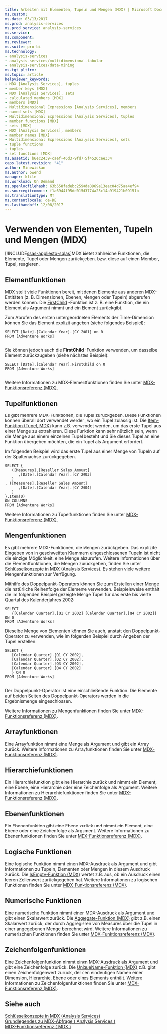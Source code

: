 ```yaml
---
title: Arbeiten mit Elementen, Tupeln und Mengen (MDX) | Microsoft Docs
ms.custom: 
ms.date: 03/13/2017
ms.prod: analysis-services
ms.prod_service: analysis-services
ms.service: 
ms.component: 
ms.reviewer: 
ms.suite: pro-bi
ms.technology:
- analysis-services
- analysis-services/multidimensional-tabular
- analysis-services/data-mining
ms.tgt_pltfrm: 
ms.topic: article
helpviewer_keywords:
- MDX [Analysis Services], tuples
- member keys [MDX]
- MDX [Analysis Services], sets
- calculated members [MDX]
- members [MDX]
- Multidimensional Expressions [Analysis Services], members
- named sets [MDX]
- Multidimensional Expressions [Analysis Services], tuples
- member functions [MDX]
- sets [MDX]
- MDX [Analysis Services], members
- member names [MDX]
- Multidimensional Expressions [Analysis Services], sets
- tuple functions
- tuples
- set functions [MDX]
ms.assetid: b6ec2439-caef-46d3-9fd7-5f4526cee334
caps.latest.revision: "41"
author: Minewiskan
ms.author: owend
manager: kfile
ms.workload: On Demand
ms.openlocfilehash: 63b558fadebc2598da0969e13eac04d75aa4ef94
ms.sourcegitcommit: f1a6944f95dd015d3774a25c14a919421b09151b
ms.translationtype: MT
ms.contentlocale: de-DE
ms.lasthandoff: 12/08/2017
---
```

# <a name="working-with-members-tuples-and-sets-mdx"></a>Verwenden von Elementen, Tupeln und Mengen (MDX)
[!INCLUDE[ssas-appliesto-sqlas](../../../includes/ssas-appliesto-sqlas.md)]MDX bietet zahlreiche Funktionen, die Elemente, Tupel oder Mengen zurückgeben. bzw. diese auf einen Member, Tupel, reagieren.  
  
## <a name="member-functions"></a>Elementfunktionen  
 MDX stellt viele Funktionen bereit, mit denen Elemente aus anderen MDX-Entitäten (z. B. Dimensionen, Ebenen, Mengen oder Tupeln) abgerufen werden können. Die [FirstChild](../../../mdx/firstchild-mdx.md) -Funktion ist z. B. eine Funktion, die ein Element als Argument nimmt und ein Element zurückgibt.  
  
 Zum Abrufen des ersten untergeordneten Elements der Time-Dimension können Sie das Element explizit angeben (siehe folgendes Beispiel):  
  
```  
SELECT [Date].[Calendar Year].[CY 2001] on 0  
FROM [Adventure Works]  
  
```  
  
 Sie können jedoch auch die **FirstChild** -Funktion verwenden, um dasselbe Element zurückzugeben (siehe nächstes Beispiel):  
  
```  
SELECT [Date].[Calendar Year].FirstChild on 0  
FROM [Adventure Works]  
  
```  
  
 Weitere Informationen zu MDX-Elementfunktionen finden Sie unter [MDX-Funktionsreferenz &#40;MDX&#41;](../../../mdx/mdx-function-reference-mdx.md).  
  
## <a name="tuple-functions"></a>Tupelfunktionen  
 Es gibt mehrere MDX-Funktionen, die Tupel zurückgeben. Diese Funktionen können überall dort verwendet werden, wo ein Tupel zulässig ist. Die [Item-Funktion &#40;Tupel, MDX&#41;](../../../mdx/item-tuple-mdx.md) kann z.B. verwendet werden, um das erste Tupel aus einer Menge zu extrahieren. Diese Funktion kann sehr nützlich sein, wenn die Menge aus einem einzelnen Tupel besteht und Sie dieses Tupel an eine Funktion übergeben möchten, die ein Tupel als Argument erfordert.  
  
 Im folgenden Beispiel wird das erste Tupel aus einer Menge von Tupeln auf der Spaltenachse zurückgegeben.  
  
```  
SELECT {  
   ([Measures].[Reseller Sales Amount]  
      ,[Date].[Calendar Year].[CY 2003]  
   )  
, ([Measures].[Reseller Sales Amount]  
      ,[Date].[Calendar Year].[CY 2004]  
   )  
}.Item(0)  
ON COLUMNS   
FROM [Adventure Works]  
```  
  
 Weitere Informationen zu Tupelfunktionen finden Sie unter [MDX-Funktionsreferenz &#40;MDX&#41;](../../../mdx/mdx-function-reference-mdx.md).  
  
## <a name="set-functions"></a>Mengenfunktionen  
 Es gibt mehrere MDX-Funktionen, die Mengen zurückgeben. Das explizite Eingeben von in geschweiften Klammern eingeschlossenen Tupeln ist nicht die einzige Möglichkeit, eine Menge abzurufen. Weitere Informationen über die Elementfunktionen, die Mengen zurückgeben, finden Sie unter [Schlüsselkonzepte in MDX &#40;Analysis Services&#41;](../../../analysis-services/multidimensional-models/mdx/key-concepts-in-mdx-analysis-services.md). Es stehen viele weitere Mengenfunktionen zur Verfügung.  
  
 Mithilfe des Doppelpunkt-Operators können Sie zum Erstellen einer Menge die natürliche Reihenfolge der Elemente verwenden. Beispielsweise enthält die im folgenden Beispiel gezeigte Menge Tupel für das erste bis vierte Quartal des Kalenderjahres 2002:  
  
```  
SELECT   
   {[Calendar Quarter].[Q1 CY 2002]:[Calendar Quarter].[Q4 CY 2002]}   
ON 0  
FROM [Adventure Works]  
```  
  
 Dieselbe Menge von Elementen können Sie auch, anstatt den Doppelpunkt-Operator zu verwenden, wie im folgenden Beispiel durch Angeben der Tupel erstellen:  
  
```  
SELECT {  
   [Calendar Quarter].[Q1 CY 2002],   
   [Calendar Quarter].[Q2 CY 2002],   
   [Calendar Quarter].[Q3 CY 2002],   
   [Calendar Quarter].[Q4 CY 2002]  
   } ON 0  
FROM [Adventure Works]  
  
```  
  
 Der Doppelpunkt-Operator ist eine einschließende Funktion. Die Elemente auf beiden Seiten des Doppelpunkt-Operators werden in die Ergebnismenge eingeschlossen.  
  
 Weitere Informationen zu Mengenfunktionen finden Sie unter [MDX-Funktionsreferenz &#40;MDX&#41;](../../../mdx/mdx-function-reference-mdx.md).  
  
## <a name="array-functions"></a>Arrayfunktionen  
 Eine Arrayfunktion nimmt eine Menge als Argument und gibt ein Array zurück. Weitere Informationen zu Arrayfunktionen finden Sie unter [MDX-Funktionsreferenz &#40;MDX&#41;](../../../mdx/mdx-function-reference-mdx.md).  
  
## <a name="hierarchy-functions"></a>Hierarchiefunktionen  
 Ein Hierarchiefunktion gibt eine Hierarchie zurück und nimmt ein Element, eine Ebene, eine Hierarchie oder eine Zeichenfolge als Argument. Weitere Informationen zu Hierarchiefunktionen finden Sie unter [MDX-Funktionsreferenz &#40;MDX&#41;](../../../mdx/mdx-function-reference-mdx.md).  
  
## <a name="level-functions"></a>Ebenenfunktionen  
 Ein Ebenenfunktion gibt eine Ebene zurück und nimmt ein Element, eine Ebene oder eine Zeichenfolge als Argument. Weitere Informationen zu Ebenenfunktionen finden Sie unter [MDX-Funktionsreferenz &#40;MDX&#41;](../../../mdx/mdx-function-reference-mdx.md).  
  
## <a name="logical-functions"></a>Logische Funktionen  
 Eine logische Funktion nimmt einen MDX-Ausdruck als Argument und gibt Informationen zu Tupeln, Elementen oder Mengen in diesem Ausdruck zurück. Die [IsEmpty-Funktion &#40;MDX&#41;](../../../mdx/isempty-mdx.md) wertet z.B. aus, ob ein Ausdruck einen leeren Zellenwert zurückgegeben hat. Weitere Informationen zu logischen Funktionen finden Sie unter [MDX-Funktionsreferenz &#40;MDX&#41;](../../../mdx/mdx-function-reference-mdx.md).  
  
## <a name="numeric-functions"></a>Numerische Funktionen  
 Eine numerische Funktion nimmt einen MDX-Ausdruck als Argument und gibt einen Skalarwert zurück. Die [Aggregate-Funktion &#40;MDX&#41;](../../../mdx/aggregate-mdx.md) gibt z.B. einen Skalarwert zurück, der durch Aggregieren von Measures über die Tupel in einer angegebenen Menge berechnet wird. Weitere Informationen zu numerischen Funktionen finden Sie unter [MDX-Funktionsreferenz &#40;MDX&#41;](../../../mdx/mdx-function-reference-mdx.md).  
  
## <a name="string-functions"></a>Zeichenfolgenfunktionen  
 Eine Zeichenfolgenfunktion nimmt einen MDX-Ausdruck als Argument und gibt eine Zeichenfolge zurück. Die [UniqueName-Funktion &#40;MDX&#41;](../../../mdx/uniquename-mdx.md) z.B. gibt einen Zeichenfolgenwert zurück, der den eindeutigen Namen einer Dimension, Hierarchie, Ebene oder eines Elements enthält. Weitere Informationen zu Zeichenfolgenfunktionen finden Sie unter [MDX-Funktionsreferenz &#40;MDX&#41;](../../../mdx/mdx-function-reference-mdx.md).  
  
## <a name="see-also"></a>Siehe auch  
 [Schlüsselkonzepte in MDX &#40;Analysis Services&#41;](../../../analysis-services/multidimensional-models/mdx/key-concepts-in-mdx-analysis-services.md)   
 [Grundlegendes zu MDX-Abfrage &#40; Analysis Services &#41;](../../../analysis-services/multidimensional-models/mdx/mdx-query-fundamentals-analysis-services.md)   
 [MDX-Funktionsreferenz &#40; MDX &#41;](../../../mdx/mdx-function-reference-mdx.md)  
  
  
